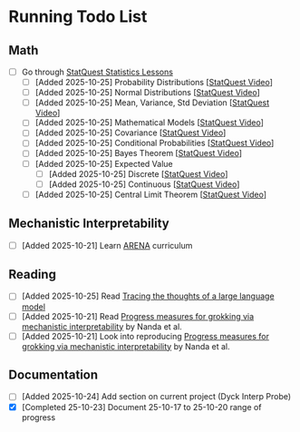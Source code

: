 # Running Todo List

## Math
- [ ] Go through [StatQuest Statistics Lessons](https://www.youtube.com/watch?v=qBigTkBLU6g&list=PLblh5JKOoLUK0FLuzwntyYI10UQFUhsY9)
    - [ ] [Added 2025-10-25] Probability Distributions [[StatQuest Video](https://www.youtube.com/watch?v=oI3hZJqXJuc&list=PLblh5JKOoLUK0FLuzwntyYI10UQFUhsY9&index=2)]
    - [ ] [Added 2025-10-25] Normal Distributions [[StatQuest Video](https://www.youtube.com/watch?v=rzFX5NWojp0&list=PLblh5JKOoLUK0FLuzwntyYI10UQFUhsY9&index=3)]
    - [ ] [Added 2025-10-25] Mean, Variance, Std Deviation [[StatQuest Video](https://www.youtube.com/watch?v=SzZ6GpcfoQY&list=PLblh5JKOoLUK0FLuzwntyYI10UQFUhsY9&index=7)]
    - [ ] [Added 2025-10-25] Mathematical Models [[StatQuest Video](https://www.youtube.com/watch?v=yQhTtdq_y9M&list=PLblh5JKOoLUK0FLuzwntyYI10UQFUhsY9&index=8)]
    - [ ] [Added 2025-10-25] Covariance [[StatQuest Video](https://www.youtube.com/watch?v=qtaqvPAeEJY&list=PLblh5JKOoLUK0FLuzwntyYI10UQFUhsY9&index=17&pp=iAQB)]
    - [ ] [Added 2025-10-25] Conditional Probabilities [[StatQuest Video](https://www.youtube.com/watch?v=_IgyaD7vOOA&list=PLblh5JKOoLUK0FLuzwntyYI10UQFUhsY9&index=19&pp=iAQB)]
    - [ ] [Added 2025-10-25] Bayes Theorem [[StatQuest Video](https://www.youtube.com/watch?v=9wCnvr7Xw4E&list=PLblh5JKOoLUK0FLuzwntyYI10UQFUhsY9&index=20&pp=iAQB)]
    - [ ] [Added 2025-10-25] Expected Value 
        - [ ] [Added 2025-10-25] Discrete [[StatQuest Video](https://www.youtube.com/watch?v=KLs_7b7SKi4&list=PLblh5JKOoLUK0FLuzwntyYI10UQFUhsY9&index=21&pp=iAQB)]
        - [ ] [Added 2025-10-25] Continuous [[StatQuest Video](https://www.youtube.com/watch?v=OSPr6G6Ka-U&list=PLblh5JKOoLUK0FLuzwntyYI10UQFUhsY9&index=22&pp=iAQB)]
    - [ ] [Added 2025-10-25] Central Limit Theorem [[StatQuest Video](https://www.youtube.com/watch?v=YAlJCEDH2uY&list=PLblh5JKOoLUK0FLuzwntyYI10UQFUhsY9&index=24&pp=iAQB0gcJCQYKAYcqIYzv)]

## Mechanistic Interpretability
- [ ] [Added 2025-10-21] Learn [ARENA](https://www.arena.education/curriculum) curriculum

## Reading
- [ ] [Added 2025-10-25] Read [Tracing the thoughts of a large language model](https://www.anthropic.com/research/tracing-thoughts-language-model)
- [ ] [Added 2025-10-21] Read [Progress measures for grokking via mechanistic interpretability](https://arxiv.org/abs/2301.05217) by Nanda et al.
- [ ] [Added 2025-10-21] Look into reproducing [Progress measures for grokking via mechanistic interpretability](https://arxiv.org/abs/2301.05217) by Nanda et al.

## Documentation
- [ ] [Added 2025-10-24] Add section on current project (Dyck Interp Probe)
- [x] [Completed 25-10-23] Document 25-10-17 to 25-10-20 range of progress